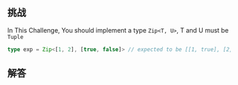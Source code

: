 ## 挑战



In This Challenge, You should implement a type `Zip<T, U>`, T and U must be `Tuple`
```ts
type exp = Zip<[1, 2], [true, false]> // expected to be [[1, true], [2, false]]
```


## 解答

